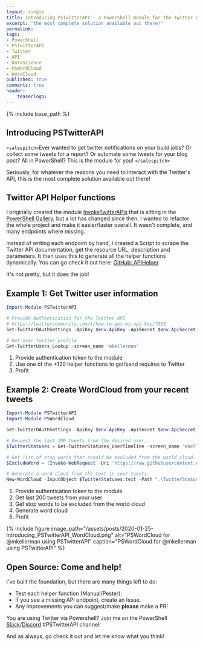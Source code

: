 ```yaml
---
layout: single
title: Introducing PSTwitterAPI - a PowerShell module for the Twitter API
excerpt: "the most complete solution available out there!"
permalink:
tags: 
- PowerShell
- PSTwitterAPI
- Twitter
- API
- DataScience
- PSWordCloud
- WordCloud
published: true
comments: true
header:
    teaserlogo: 
---
```

{% include base_path %} 

## Introducing PSTwitterAPI
`<salespitch>`Ever wanted to get twitter notifications on your build jobs? Or collect some tweets for a report? Or automate some tweets for your blog post? All in PowerShell? This is the module for you! `</salespitch>`

Seriously, for whatever the reasons you need to interact with the Twitter's API, this is the most complete solution available out there!

## Twitter API Helper functions
I originally created the module [InvokeTwitterAPIs](https://github.com/mkellerman/invoketwitterapis) that is sitting in the [PowerShell Gallery](https://www.powershellgallery.com/packages/InvokeTwitterAPIs/2.5), but a lot has changed since then. I wanted to refactor the whole project and make it easier/faster overall. It wasn't complete, and many endpoints where missing.

Instead of writing each endpoint by hand, I created a Script to scrape the Twitter API documentation, get the resource URL, description and parameters. It then uses this to generate all the helper functions dynamically. You can go check it out here: [GitHub: APIHelper](https://github.com/mkellerman/PSTwitterAPI/tree/master/APIHelper)

It's not pretty, but it does the job!

## Example 1: Get Twitter user information
```powershell
Import-Module PSTwitterAPI

# Provide Authentication for the Twitter API
# https://twittercommunity.com/t/how-to-get-my-api-key/7033
Set-TwitterOAuthSettings -ApiKey $env:ApiKey -ApiSecret $env:ApiSecret -AccessToken $env:AccessToken -AccessTokenSecret $env:AccessTokenSecret

# Get user twitter profile
Get-TwitterUsers_Lookup -screen_name 'mkellerman'
```
1. Provide authentication token to the module
1. Use one of the +120 helper functions to get/send requires to Twitter
1. Profit

## Example 2: Create WordCloud from your recent tweets

```powershell
Import-Module PSTwitterAPI
Import-Module PSWordCloud

Set-TwitterOAuthSettings -ApiKey $env:ApiKey -ApiSecret $env:ApiSecret -AccessToken $env:AccessToken -AccessTokenSecret $env:AccessTokenSecret

# Request the last 200 tweets from the desired user.
$TwitterStatuses = Get-TwitterStatuses_UserTimeline -screen_name 'mkellerman' -count 200

# Get list of stop words that should be excluded from the world cloud.
$ExcludeWord = (Invoke-WebRequest -Uri 'https://raw.githubusercontent.com/Alir3z4/stop-words/master/english.txt' -UseBasicParsing).Content -Split "`n"

# Generate a word cloud from the text in your tweets.
New-WordCloud -InputObject $TwitterStatuses.text -Path ".\TwitterStatuses.png" -ExcludeWord $ExcludeWord -ImageSize 720p

```
1. Provide authentication token to the module
1. Get last 200 tweets from your user
1. Get stop words to be excluded from the world cloud
1. Generate word cloud
1. Profit

{% include figure image_path="/assets/posts/2020-01-25-Introducing_PSTwitterAPI_WordCloud.png" alt="PSWordCloud for @mkellerman using PSTwitterAPI" caption="PSWordCloud for @mkellerman using PSTwitterAPI" %}

## Open Source: Come and help!
I've built the foundation, but there are many things left to do:
- Test each helper function (Manual/Pester).
- If you see a missing API endpoint, create an Issue.
- Any improvements you can suggest/make **please** make a PR!

You are using Twitter via Powershell? 
Join me on the PowerShell [Slack](http://powershell.slack.com)/[Discord](https://discord.gg/HjV8R5) #PSTwitterAPI channel! 

And as always, go check it out and let me know what you think!
